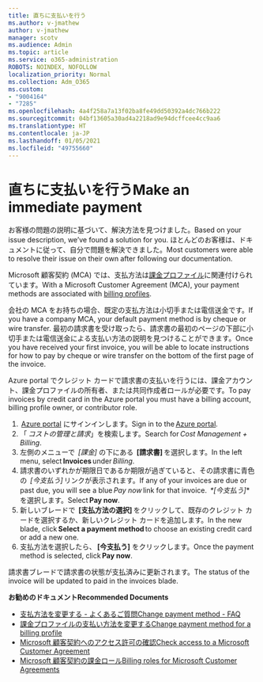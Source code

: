 ```yaml
---
title: 直ちに支払いを行う
ms.author: v-jmathew
author: v-jmathew
manager: scotv
ms.audience: Admin
ms.topic: article
ms.service: o365-administration
ROBOTS: NOINDEX, NOFOLLOW
localization_priority: Normal
ms.collection: Adm_O365
ms.custom:
- "9004164"
- "7285"
ms.openlocfilehash: 4a4f258a7a13f02ba8fe49dd50392a4dc766b222
ms.sourcegitcommit: 04bf13605a30ad4a2218ad9e94dcffcee4cc9aa6
ms.translationtype: HT
ms.contentlocale: ja-JP
ms.lasthandoff: 01/05/2021
ms.locfileid: "49755660"
---
```

# <a name="make-an-immediate-payment"></a><span data-ttu-id="92574-102">直ちに支払いを行う</span><span class="sxs-lookup"><span data-stu-id="92574-102">Make an immediate payment</span></span>

<span data-ttu-id="92574-103">お客様の問題の説明に基づいて、解決方法を見つけました。</span><span class="sxs-lookup"><span data-stu-id="92574-103">Based on your issue description, we’ve found a solution for you.</span></span> <span data-ttu-id="92574-104">ほとんどのお客様は、ドキュメントに従って、自分で問題を解決できました。</span><span class="sxs-lookup"><span data-stu-id="92574-104">Most customers were able to resolve their issue on their own after following our documentation.</span></span>

<span data-ttu-id="92574-105">Microsoft 顧客契約 (MCA) では、支払方法は[課金プロファイル](https://docs.microsoft.com/azure/billing/billing-how-to-change-credit-card?WT.mc_id=Portal-Microsoft_Azure_Support#change-payment-method-for-a-billing-profile)に関連付けられています。</span><span class="sxs-lookup"><span data-stu-id="92574-105">With a Microsoft Customer Agreement (MCA), your payment methods are associated with [billing profiles](https://docs.microsoft.com/azure/billing/billing-how-to-change-credit-card?WT.mc_id=Portal-Microsoft_Azure_Support#change-payment-method-for-a-billing-profile).</span></span>

<span data-ttu-id="92574-106">会社の MCA をお持ちの場合、既定の支払方法は小切手または電信送金です。</span><span class="sxs-lookup"><span data-stu-id="92574-106">If you have a company MCA, your default payment method is by cheque or wire transfer.</span></span> <span data-ttu-id="92574-107">最初の請求書を受け取ったら、請求書の最初のページの下部に小切手または電信送金による支払い方法の説明を見つけることができます。</span><span class="sxs-lookup"><span data-stu-id="92574-107">Once you have received your first invoice, you will be able to locate instructions for how to pay by cheque or wire transfer on the bottom of the first page of the invoice.</span></span>

<span data-ttu-id="92574-108">Azure portal でクレジット カードで請求書の支払いを行うには、課金アカウント、課金プロファイルの所有者、または共同作成者ロールが必要です。</span><span class="sxs-lookup"><span data-stu-id="92574-108">To pay invoices by credit card in the Azure portal you must have a billing account, billing profile owner, or contributor role.</span></span>

1. <span data-ttu-id="92574-109"> [Azure portal](https://portal.azure.com/) にサインインします。</span><span class="sxs-lookup"><span data-stu-id="92574-109">Sign in to the [Azure portal](https://portal.azure.com/).</span></span>
2. <span data-ttu-id="92574-110">「 *コストの管理と請求*」を検索します。</span><span class="sxs-lookup"><span data-stu-id="92574-110">Search for *Cost Management + Billing*.</span></span>
3. <span data-ttu-id="92574-111">左側のメニューで  *[課金]* の下にある  **[請求書]** を選択します。</span><span class="sxs-lookup"><span data-stu-id="92574-111">In the left menu, select **Invoices** under *Billing*.</span></span>
4. <span data-ttu-id="92574-112">請求書のいずれかが期限日であるか期限が過ぎていると、その請求書に青色の  *[今支払う]* リンクが表示されます。</span><span class="sxs-lookup"><span data-stu-id="92574-112">If any of your invoices are due or past due, you will see a blue *Pay now* link for that invoice.</span></span> <span data-ttu-id="92574-113"> *\*[今支払う]** を選択します。</span><span class="sxs-lookup"><span data-stu-id="92574-113">Select **Pay now**.</span></span>
5. <span data-ttu-id="92574-114">新しいブレードで  **[支払方法の選択]** をクリックして、既存のクレジット カードを選択するか、新しいクレジット カードを追加します。</span><span class="sxs-lookup"><span data-stu-id="92574-114">In the new blade, click **Select a payment method** to choose an existing credit card or add a new one.</span></span>
6. <span data-ttu-id="92574-115">支払方法を選択したら、 **[今支払う]** をクリックします。</span><span class="sxs-lookup"><span data-stu-id="92574-115">Once the payment method is selected, click **Pay now**.</span></span>

<span data-ttu-id="92574-116">請求書ブレードで請求書の状態が支払済みに更新されます。</span><span class="sxs-lookup"><span data-stu-id="92574-116">The status of the invoice will be updated to paid in the invoices blade.</span></span>

<span data-ttu-id="92574-117">**お勧めのドキュメント**</span><span class="sxs-lookup"><span data-stu-id="92574-117">**Recommended Documents**</span></span>

- [<span data-ttu-id="92574-118">支払方法を変更する - よくあるご質問</span><span class="sxs-lookup"><span data-stu-id="92574-118">Change payment method - FAQ</span></span>](https://docs.microsoft.com/azure/billing/billing-how-to-change-credit-card?WT.mc_id=Portal-Microsoft_Azure_Support#frequently-asked-questions)
- [<span data-ttu-id="92574-119">課金プロファイルの支払い方法を変更する</span><span class="sxs-lookup"><span data-stu-id="92574-119">Change payment method for a billing profile</span></span>](https://docs.microsoft.com/azure/cost-management-billing/manage/change-credit-card?WT.mc_id=Portal-Microsoft_Azure_Support#manage-credit-cards-for-a-microsoft-customer-agreement)
- [<span data-ttu-id="92574-120">Microsoft 顧客契約へのアクセス許可の確認</span><span class="sxs-lookup"><span data-stu-id="92574-120">Check access to a Microsoft Customer Agreement</span></span>](https://docs.microsoft.com/azure/cost-management-billing/manage/change-credit-card?WT.mc_id=Portal-Microsoft_Azure_Support%22%20%5Cl%20%22manage-credit-cards-for-a-microsoft-customer-agreement%22%20%5Ct%20%22_blank#check-the-type-of-your-account)
- [<span data-ttu-id="92574-121">Microsoft 顧客契約の課金ロール</span><span class="sxs-lookup"><span data-stu-id="92574-121">Billing roles for Microsoft Customer Agreements</span></span>](https://docs.microsoft.com/azure/cost-management-billing/manage/understand-mca-roles)
